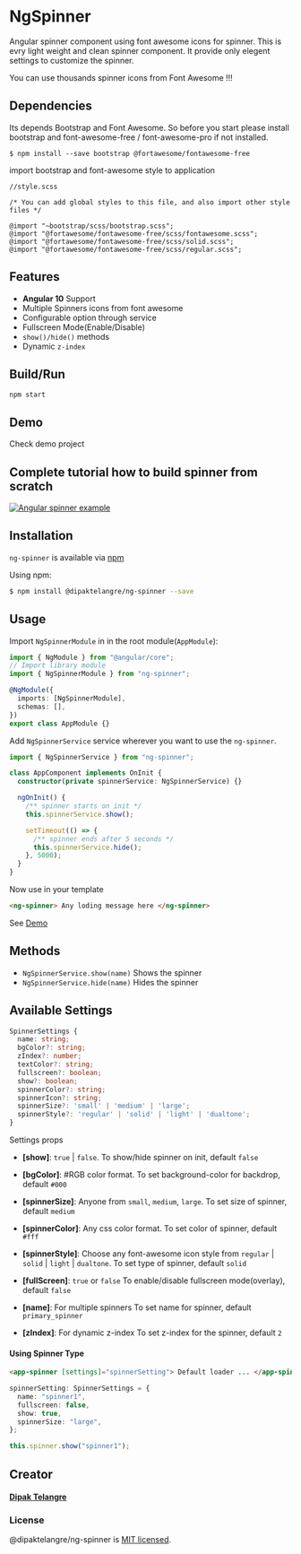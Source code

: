 # NgSpinner

Angular spinner component using font awesome icons for spinner. This is evry light weight and clean spinner component. It provide only elegent settings to customize the spinner.

You can use thousands spinner icons from Font Awesome !!!

## Dependencies

Its depends Bootstrap and Font Awesome. So before you start please install bootstrap and font-awesome-free / font-awesome-pro if not installed.

```
$ npm install --save bootstrap @fortawesome/fontawesome-free
```

import bootstrap and font-awesome style to application

```
//style.scss

/* You can add global styles to this file, and also import other style files */

@import "~bootstrap/scss/bootstrap.scss";
@import "@fortawesome/fontawesome-free/scss/fontawesome.scss";
@import "@fortawesome/fontawesome-free/scss/solid.scss";
@import "@fortawesome/fontawesome-free/scss/regular.scss";
```

## Features

- **Angular 10** Support
- Multiple Spinners icons from font awesome
- Configurable option through service
- Fullscreen Mode(Enable/Disable)
- `show()/hide()` methods
- Dynamic `z-index`

## Build/Run

`npm start`

## Demo

Check demo project

## Complete tutorial how to build spinner from scratch

[![Angular spinner example](http://img.youtube.com/vi/slsK2wXUah0/0.jpg)](http://www.youtube.com/watch?v=slsK2wXUah0 "Angular create spinner component full tutorial")

## Installation

`ng-spinner` is available via [npm](https://www.npmjs.com/package/@dipaktelangre/ng-spinner)

Using npm:

```bash
$ npm install @dipaktelangre/ng-spinner --save
```

## Usage

Import `NgSpinnerModule` in in the root module(`AppModule`):

```typescript
import { NgModule } from "@angular/core";
// Import library module
import { NgSpinnerModule } from "ng-spinner";

@NgModule({
  imports: [NgSpinnerModule],
  schemas: [],
})
export class AppModule {}
```

Add `NgSpinnerService` service wherever you want to use the `ng-spinner`.

```typescript
import { NgSpinnerService } from "ng-spinner";

class AppComponent implements OnInit {
  constructor(private spinnerService: NgSpinnerService) {}

  ngOnInit() {
    /** spinner starts on init */
    this.spinnerService.show();

    setTimeout(() => {
      /** spinner ends after 5 seconds */
      this.spinnerService.hide();
    }, 5000);
  }
}
```

Now use in your template

```html
<ng-spinner> Any loding message here </ng-spinner>
```

See [Demo](#demo)

## Methods

- `NgSpinnerService.show(name)` Shows the spinner
- `NgSpinnerService.hide(name)` Hides the spinner

## Available Settings

```typescript
SpinnerSettings {
  name: string;
  bgColor?: string;
  zIndex?: number;
  textColor?: string;
  fullscreen?: boolean;
  show?: boolean;
  spinnerColor?: string;
  spinnerIcon?: string;
  spinnerSize?: 'small' | 'medium' | 'large';
  spinnerStyle?: 'regular' | 'solid' | 'light' | 'dualtone';
}
```

Settings props

- **[show]**: `true` | `false`.
  To show/hide spinner on init, default `false`

- **[bgColor]**: #RGB color format.
  To set background-color for backdrop, default `#000`

- **[spinnerSize]**: Anyone from `small`, `medium`, `large`.
  To set size of spinner, default `medium`
- **[spinnerColor]**: Any css color format.
  To set color of spinner, default `#fff`

- **[spinnerStyle]**: Choose any font-awesome icon style from `regular` | `solid` | `light` | `dualtone`.
  To set type of spinner, default `solid`

- **[fullScreen]**: `true` or `false`
  To enable/disable fullscreen mode(overlay), default `false`

- **[name]**: For multiple spinners
  To set name for spinner, default `primary_spinner`

- **[zIndex]**: For dynamic z-index
  To set z-index for the spinner, default `2`

#### Using Spinner Type

```html
<app-spinner [settings]="spinnerSetting"> Default loader ... </app-spinner>
```

```typescript
spinnerSetting: SpinnerSettings = {
  name: "spinner1",
  fullscreen: false,
  show: true,
  spinnerSize: "large",
};
```

```javascript
this.spinner.show("spinner1");
```

## Creator

#### [Dipak Telangre](mailto:dipaktelangre@gmail.com)

### License

@dipaktelangre/ng-spinner is [MIT licensed](./LICENSE).
